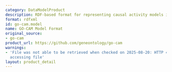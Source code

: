 ```yaml
---
category: DataModelProduct
description: RDF-based format for representing causal activity models in Gene Ontology
format: rdfxml
id: go-cam.model
name: GO-CAM Model Format
original_source:
- go-cam
product_url: https://github.com/geneontology/go-cam
warnings:
- 'File was not able to be retrieved when checked on 2025-08-20: HTTP 404 error when
  accessing file'
layout: product_detail
---
```

